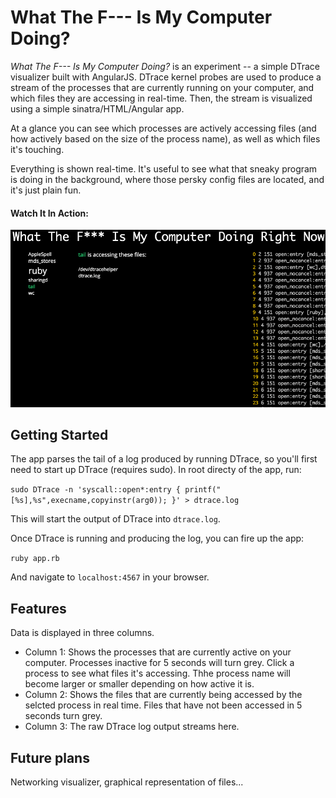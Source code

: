 # What The F--- Is My Computer Doing?

*What The F--- Is My Computer Doing?* is an experiment -- a simple DTrace visualizer built with AngularJS. DTrace kernel probes are used to produce a stream of the processes that are currently running on your computer, and which files they are accessing in real-time. Then, the stream is visualized using a simple sinatra/HTML/Angular app. 

At a glance you can see which processes are actively accessing files (and how actively based on the size of the process name), as well as which files it's touching. 

Everything is shown real-time. It's useful to see what that sneaky program is doing in the background, where those persky config files are located, and it's just plain fun.

#### Watch It In Action:

![Demo](https://raw.githubusercontent.com/nicnovak/what-is-my-computer-doing/master/media/demo.gif)

## Getting Started

The app parses the tail of a log produced by running DTrace, so you'll first need to start up DTrace (requires sudo). In root directy of the app, run:

`sudo DTrace -n 'syscall::open*:entry { printf("[%s],%s",execname,copyinstr(arg0)); }' > dtrace.log`

This will start the output of DTrace into `dtrace.log`.

Once DTrace is running and producing the log, you can fire up the app:

`ruby app.rb`

And navigate to `localhost:4567` in your browser. 

## Features

Data is displayed in three columns.

-   Column 1: Shows the processes that are currently active on your computer. Processes inactive for 5 seconds will turn grey. Click a process to see what files it's accessing. Thhe process name will become larger or smaller depending on how active it is.
-   Column 2: Shows the files that are currently being accessed by the selcted process in real time. Files that have not been accessed in 5 seconds turn grey.
-   Column 3: The raw DTrace log output streams here.


## Future plans

Networking visualizer, graphical representation of files...